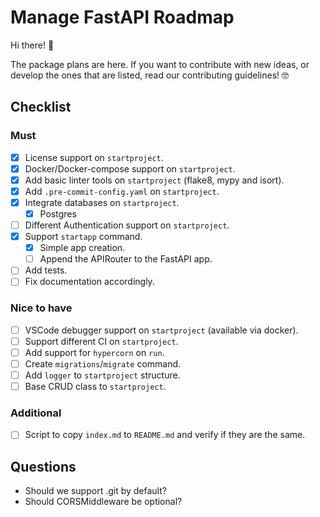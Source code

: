 # Manage FastAPI Roadmap

Hi there! :wave:

The package plans are here. If you want to contribute with new ideas, or develop the ones that are listed, read our contributing guidelines! 🤓

## Checklist

### Must

* [X] License support on `startproject`.
* [X] Docker/Docker-compose support on `startproject`.
* [X] Add basic linter tools on `startproject` (flake8, mypy and isort).
* [X] Add `.pre-commit-config.yaml` on `startproject`.
* [X] Integrate databases on `startproject`.
    - [X] Postgres
* [ ] Different Authentication support on `startproject`.
* [X] Support `startapp` command.
    - [X] Simple app creation.
    - [ ] Append the APIRouter to the FastAPI app.
* [ ] Add tests.
* [ ] Fix documentation accordingly.

### Nice to have

* [ ] VSCode debugger support on `startproject` (available via docker).
* [ ] Support different CI on `startproject`.
* [ ] Add support for `hypercorn` on `run`.
* [ ] Create `migrations`/`migrate` command.
* [ ] Add `logger` to `startproject` structure.
* [ ] Base CRUD class to `startproject`.

### Additional

* [ ] Script to copy `index.md` to `README.md` and verify if they are the same.

## Questions

* Should we support .git by default?
* Should CORSMiddleware be optional?

